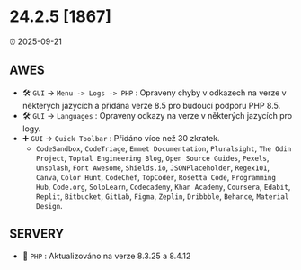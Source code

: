 # 24.2.5 [1867]

⏰ 2025-09-21

## AWES
- 🛠️ `GUI` -> `Menu -> Logs -> PHP` : Opraveny chyby v odkazech na verze v některých jazycích a přidána verze 8.5 pro budoucí podporu PHP 8.5.
- 🛠️ `GUI` -> `Languages` : Opraveny odkazy na verze v některých jazycích pro logy.
- ➕ `GUI` -> `Quick Toolbar` : Přidáno více než 30 zkratek.
    - `CodeSandbox`, `CodeTriage`, `Emmet Documentation`, `Pluralsight`, `The Odin Project`, `Toptal Engineering Blog`, `Open Source Guides`, `Pexels`, `Unsplash`, `Font Awesome`, `Shields.io`, `JSONPlaceholder`, `Regex101`, `Canva`, `Color Hunt`, `CodeChef`, `TopCoder`, `Rosetta Code`, `Programming Hub`, `Code.org`, `SoloLearn`, `Codecademy`, `Khan Academy`, `Coursera`, `Edabit`, `Replit`, `Bitbucket`, `GitLab`, `Figma`, `Zeplin`, `Dribbble`, `Behance`, `Material Design`.

## SERVERY
- 🔄 `PHP` : Aktualizováno na verze 8.3.25 a 8.4.12
